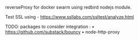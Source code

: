 reverseProxy for docker swarm using redbird nodejs module.

Test SSL using - https://www.ssllabs.com/ssltest/analyze.html

TODO: packages to consider integration : 
• https://github.com/substack/bouncy
• node-http-proxy